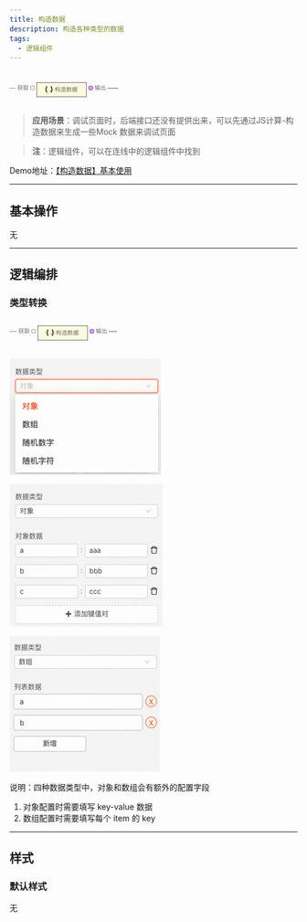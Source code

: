 ```yaml
---
title: 构造数据
description: 构造各种类型的数据
tags:
  - 逻辑组件
---
```


![Alt text](img/image.png)


> **应用场景**：调试页面时，后端接口还没有提供出来，可以先通过JS计算-构造数据来生成一些Mock 数据来调试页面

>**注**：逻辑组件，可以在连线中的逻辑组件中找到

Demo地址：[【构造数据】基本使用](https://my.mybricks.world/mybricks-pc-page/index.html?id=476094312005701)

----

## 基本操作
无

----
## 逻辑编排
### 类型转换
![Alt text](img/image-1.png)

![Alt text](img/image-2.png)

![Alt text](img/image-3.png)

![Alt text](img/image-4.png)

说明：四种数据类型中，对象和数组会有额外的配置字段
1. 对象配置时需要填写 key-value 数据
2. 数组配置时需要填写每个 item 的 key

----
## 样式
### 默认样式
无